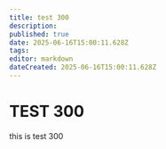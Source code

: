 ```yaml
---
title: test 300
description: 
published: true
date: 2025-06-16T15:00:11.628Z
tags: 
editor: markdown
dateCreated: 2025-06-16T15:00:11.628Z
---
```


# TEST 300
this is test 300
